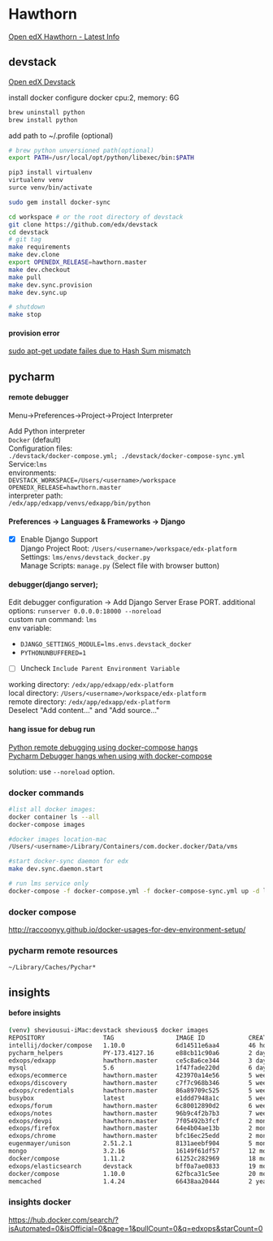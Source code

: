 
# Hawthorn

[Open edX Hawthorn - Latest Info](https://raccoongang.com/blog/open-edx-hawthorn-latest-info/)  


## devstack
[Open edX Devstack](https://github.com/edx/devstack/blob/master/README.rst)  

install docker
configure docker
    cpu:2, memory: 6G
```bash
brew uninstall python
brew install python
```
add path to ~/.profile (optional)
```bash
# brew python unversioned path(optional)
export PATH=/usr/local/opt/python/libexec/bin:$PATH
```
```bash
pip3 install virtualenv
virtualenv venv
surce venv/bin/activate

sudo gem install docker-sync

cd workspace # or the root directory of devstack
git clone https://github.com/edx/devstack
cd devstack
# git tag
make requirements
make dev.clone
export OPENEDX_RELEASE=hawthorn.master 
make dev.checkout
make pull
make dev.sync.provision
make dev.sync.up

# shutdown
make stop
```

#### provision error

[sudo apt-get update failes due to Hash Sum mismatch](https://askubuntu.com/questions/760574/sudo-apt-get-update-failes-due-to-hash-sum-mismatch)

## pycharm

#### remote debugger  
Menu->Preferences->Project->Project Interpreter   

Add Python interpreter  
`Docker` (default)  
Configuration files:  
`./devstack/docker-compose.yml; ./devstack/docker-compose-sync.yml`  
Service:`lms`  
environments:  
`DEVSTACK_WORKSPACE=/Users/<username>/workspace`  
`OPENEDX_RELEASE=hawthorn.master`  
interpreter path:  
`/edx/app/edxapp/venvs/edxapp/bin/python`  

#### Preferences -> Languages & Frameworks -> Django

 - [x] Enable Django Support  
 Django Project Root: `/Users/<username>/workspace/edx-platform`    
 Settings: `lms/envs/devstack_docker.py`  
 Manage Scripts: `manage.py` (Select file with browser button)  


#### debugger(django server);  

Edit debugger configuration -> Add Django Server
Erase PORT.
additional options: `runserver 0.0.0.0:18000 --noreload`  
custom run command: `lms`  
env variable:                 
 -  `DJANGO_SETTINGS_MODULE=lms.envs.devstack_docker`    
 -    `PYTHONUNBUFFERED=1` 
 - [ ]  Uncheck `Include Parent Environment Variable`
             
working directory: `/edx/app/edxapp/edx-platform`  
local directory: `/Users/<username>/workspace/edx-platform`   
remote directory: `/edx/app/edxapp/edx-platform`  
Deselect "Add content..." and "Add source..."  

#### hang issue for debug run

[Python remote debugging using docker-compose hangs](https://youtrack.jetbrains.com/issue/PY-24191)  
[Pycharm Debugger hangs when using with docker-compose](https://intellij-support.jetbrains.com/hc/en-us/community/posts/115000210730-Pycharm-Debugger-hangs-when-using-with-docker-compose)  

solution: use `--noreload` option.

### docker commands

```bash
#list all docker images:
docker container ls --all
docker-compose images

#docker images location-mac
/Users/<username>/Library/Containers/com.docker.docker/Data/vms

#start docker-sync daemon for edx 
make dev.sync.daemon.start

# run lms service only
docker-compose -f docker-compose.yml -f docker-compose-sync.yml up -d lms
```
### docker compose
http://raccoonyy.github.io/docker-usages-for-dev-environment-setup/

### pycharm remote resources
`~/Library/Caches/Pychar*`


## insights

#### before insights
```bash
(venv) sheviousui-iMac:devstack shevious$ docker images
REPOSITORY                TAG                 IMAGE ID            CREATED             SIZE
intellij/docker/compose   1.10.0              6d14511e6aa4        46 hours ago        59.3MB
pycharm_helpers           PY-173.4127.16      e88cb11c90a6        2 days ago          34.7MB
edxops/edxapp             hawthorn.master     ce5c8a6ce344        3 days ago          2.59GB
mysql                     5.6                 1f47fade220d        6 days ago          256MB
edxops/ecommerce          hawthorn.master     423970a14e56        5 weeks ago         1.76GB
edxops/discovery          hawthorn.master     c7f7c968b346        5 weeks ago         1.74GB
edxops/credentials        hawthorn.master     86a89709c525        5 weeks ago         1.62GB
busybox                   latest              e1ddd7948a1c        5 weeks ago         1.16MB
edxops/forum              hawthorn.master     6c80012890d2        6 weeks ago         1.25GB
edxops/notes              hawthorn.master     96b9c4f2b7b3        7 weeks ago         1.05GB
edxops/devpi              hawthorn.master     7f05492b3fcf        2 months ago        1.02GB
edxops/firefox            hawthorn.master     64e4b04ae13b        2 months ago        860MB
edxops/chrome             hawthorn.master     bfc16ec25edd        2 months ago        892MB
eugenmayer/unison         2.51.2.1            8131aeebf904        5 months ago        80.7MB
mongo                     3.2.16              16149f61df57        12 months ago       301MB
docker/compose            1.11.2              61252c282969        18 months ago       59.4MB
edxops/elasticsearch      devstack            bff0a7ae0833        19 months ago       347MB
docker/compose            1.10.0              62fbca31c5ee        20 months ago       59.3MB
memcached                 1.4.24              66438aa20444        2 years ago         132MB
```

### insights docker

https://hub.docker.com/search/?isAutomated=0&isOfficial=0&page=1&pullCount=0&q=edxops&starCount=0

<!--stackedit_data:
eyJoaXN0b3J5IjpbLTE4MDU4MTY5NzQsODYzNzY5NTY4LDExMz
U5NzQ5NDIsNDQ3Nzg0NzgwLDkyNjU5NTgyLC04NzE5Nzk5ODcs
NzEzNTg5NjM3LC02NzY2Nzc5MiwxNTYwNjk0MjA1LC01MDEwNT
YyNzgsLTEzMzMzOTk2MDMsMjA3NzAwNzU3OSwtNzUzOTY3NTAy
LDk3NTg5MjYyOSw4NTgyODk2MTksLTExOTAyNjgxOTUsMTExMj
kyMTM1MSwtMTA3MTMxODA4Nyw0ODU4MDIwLC02MTk4NjI2XX0=

-->